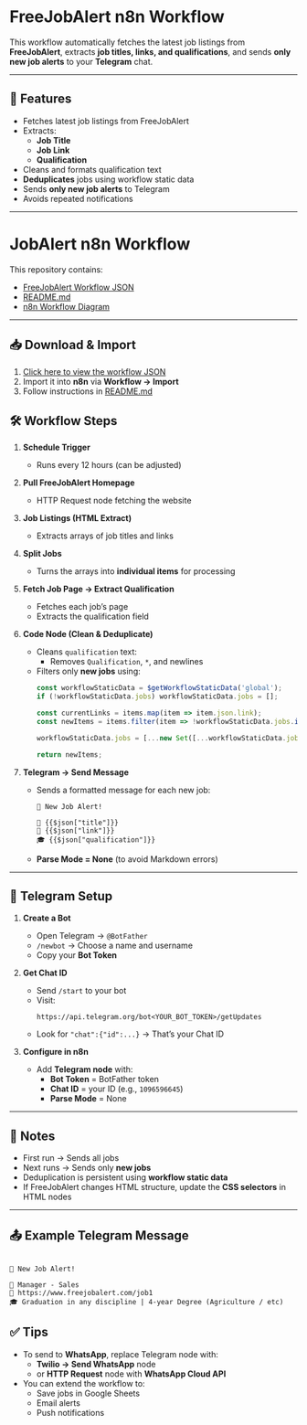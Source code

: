 # FreeJobAlert n8n Workflow

This workflow automatically fetches the latest job listings from **FreeJobAlert**, extracts **job titles, links, and qualifications**, and sends **only new job alerts** to your **Telegram** chat.

---

## 🚀 Features

- Fetches latest job listings from FreeJobAlert
- Extracts:
  - **Job Title**
  - **Job Link**
  - **Qualification**
- Cleans and formats qualification text
- **Deduplicates** jobs using workflow static data
- Sends **only new job alerts** to Telegram
- Avoids repeated notifications

---

# JobAlert n8n Workflow

This repository contains:

- [FreeJobAlert Workflow JSON](./FreeJobAlert%20Workflow.json)  
- [README.md](./README.md)  
- [n8n Workflow Diagram](./n8n_workflow.png)

---

## 📥 Download & Import

1. [Click here to view the workflow JSON](./FreeJobAlert%20Workflow.json)
2. Import it into **n8n** via **Workflow → Import**
3. Follow instructions in [README.md](./README.md)


## 🛠 Workflow Steps

1. **Schedule Trigger**
   - Runs every 12 hours (can be adjusted)

2. **Pull FreeJobAlert Homepage**
   - HTTP Request node fetching the website

3. **Job Listings (HTML Extract)**
   - Extracts arrays of job titles and links

4. **Split Jobs**
   - Turns the arrays into **individual items** for processing

5. **Fetch Job Page → Extract Qualification**
   - Fetches each job’s page
   - Extracts the qualification field

6. **Code Node (Clean & Deduplicate)**
   - Cleans `qualification` text:
     - Removes `Qualification`, `*`, and newlines
   - Filters only **new jobs** using:
     ```js
     const workflowStaticData = $getWorkflowStaticData('global');
     if (!workflowStaticData.jobs) workflowStaticData.jobs = [];

     const currentLinks = items.map(item => item.json.link);
     const newItems = items.filter(item => !workflowStaticData.jobs.includes(item.json.link));

     workflowStaticData.jobs = [...new Set([...workflowStaticData.jobs, ...currentLinks])];

     return newItems;
     ```

7. **Telegram → Send Message**
   - Sends a formatted message for each new job:
     ```
     📢 New Job Alert!

     🔹 {{$json["title"]}}
     🔗 {{$json["link"]}}
     🎓 {{$json["qualification"]}}
     ```
   - **Parse Mode = None** (to avoid Markdown errors)

---

## 💬 Telegram Setup

1. **Create a Bot**
   - Open Telegram → `@BotFather`
   - `/newbot` → Choose a name and username
   - Copy your **Bot Token**

2. **Get Chat ID**
   - Send `/start` to your bot
   - Visit:
     ```
     https://api.telegram.org/bot<YOUR_BOT_TOKEN>/getUpdates
     ```
   - Look for `"chat":{"id":...}` → That’s your Chat ID

3. **Configure in n8n**
   - Add **Telegram node** with:
     - **Bot Token** = BotFather token
     - **Chat ID** = your ID (e.g., `1096596645`)
     - **Parse Mode** = None

---

## 📝 Notes

- First run → Sends all jobs  
- Next runs → Sends only **new jobs**  
- Deduplication is persistent using **workflow static data**  
- If FreeJobAlert changes HTML structure, update the **CSS selectors** in HTML nodes

---

## 📤 Example Telegram Message

```

📢 New Job Alert!

🔹 Manager - Sales
🔗 https://www.freejobalert.com/job1
🎓 Graduation in any discipline | 4-year Degree (Agriculture / etc)

```

## ✅ Tips

- To send to **WhatsApp**, replace Telegram node with:
  - **Twilio → Send WhatsApp** node  
  - or **HTTP Request** node with **WhatsApp Cloud API**  
- You can extend the workflow to:
  - Save jobs in Google Sheets
  - Email alerts
  - Push notifications
